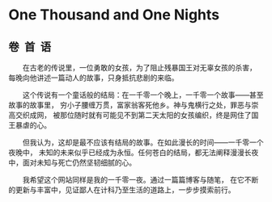 # One Thousand and One Nights

## 卷&ensp;首&ensp;语

&emsp;&emsp;在古老的传说里，一位勇敢的女孩，为了阻止残暴国王对无辜女孩的杀害，
每晚向他讲述一篇动人的故事，只身抵抗悲剧的来临。

&emsp;&emsp;这个传说有一个童话般的结局：在一千零一个晚上，一千零一个故事——甚至故事的故事里，
穷小子腰缠万贯，富家翁客死他乡。神与鬼横行之处，罪恶与崇高交织成网，
被那位随时就有可能见不到第二天太阳的女孩编织，终是网住了国王暴虐的心。

&emsp;&emsp;但我认为，这却是最不应该有结局的故事。在如此漫长的时间——一千零一个夜晚中，
未知的未来似乎已经成为永恒。任何苍白的结局，都无法阐释漫漫长夜中，面对未知与死亡仍然坚韧细腻的心。

&emsp;&emsp;我希望这个网站同样是我的一千零一夜。通过一篇篇博客与随笔，
在它不断的更新与丰富中，见证鄙人在计科乃至生活的道路上，一步步摸索前行。